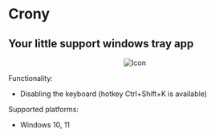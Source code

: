 ﻿# Crony
## Your little support windows tray app

<div style="text-align: center;">
    <img src="Resources\icon.ico" alt="Icon" />
</div>

Functionality:
* Disabling the keyboard (hotkey Ctrl+Shift+K is available)

Supported platforms:
* Windows 10, 11